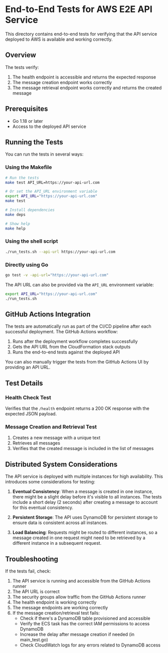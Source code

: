 # End-to-End Tests for AWS E2E API Service

This directory contains end-to-end tests for verifying that the API service deployed to AWS is available and working correctly.

## Overview

The tests verify:

1. The health endpoint is accessible and returns the expected response
2. The message creation endpoint works correctly
3. The message retrieval endpoint works correctly and returns the created message

## Prerequisites

- Go 1.18 or later
- Access to the deployed API service

## Running the Tests

You can run the tests in several ways:

### Using the Makefile

```bash
# Run the tests
make test API_URL=https://your-api-url.com

# Or set the API_URL environment variable
export API_URL="https://your-api-url.com"
make test

# Install dependencies
make deps

# Show help
make help
```

### Using the shell script

```bash
./run_tests.sh --api-url https://your-api-url.com
```

### Directly using Go

```bash
go test -v -api-url="https://your-api-url.com"
```

The API URL can also be provided via the `API_URL` environment variable:

```bash
export API_URL="https://your-api-url.com"
./run_tests.sh
```

## GitHub Actions Integration

The tests are automatically run as part of the CI/CD pipeline after each successful deployment. The GitHub Actions workflow:

1. Runs after the deployment workflow completes successfully
2. Gets the API URL from the CloudFormation stack outputs
3. Runs the end-to-end tests against the deployed API

You can also manually trigger the tests from the GitHub Actions UI by providing an API URL.

## Test Details

### Health Check Test

Verifies that the `/health` endpoint returns a 200 OK response with the expected JSON payload.

### Message Creation and Retrieval Test

1. Creates a new message with a unique text
2. Retrieves all messages
3. Verifies that the created message is included in the list of messages

## Distributed System Considerations

The API service is deployed with multiple instances for high availability. This introduces some considerations for testing:

1. **Eventual Consistency**: When a message is created in one instance, there might be a slight delay before it's visible to all instances. The tests include a short delay (2 seconds) after creating a message to account for this eventual consistency.

2. **Persistent Storage**: The API uses DynamoDB for persistent storage to ensure data is consistent across all instances.

3. **Load Balancing**: Requests might be routed to different instances, so a message created in one request might need to be retrieved by a different instance in a subsequent request.

## Troubleshooting

If the tests fail, check:

1. The API service is running and accessible from the GitHub Actions runner
2. The API URL is correct
3. The security groups allow traffic from the GitHub Actions runner
4. The health endpoint is working correctly
5. The message endpoints are working correctly
6. If the message creation/retrieval test fails:
   - Check if there's a DynamoDB table provisioned and accessible
   - Verify the ECS task has the correct IAM permissions to access DynamoDB
   - Increase the delay after message creation if needed (in main_test.go)
   - Check CloudWatch logs for any errors related to DynamoDB access